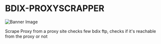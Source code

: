 # BDIX-PROXYSCRAPPER

![Banner Image](https://i.ibb.co/CJx6NTW/image.png)

Scrape Proxy from a proxy site checks few bdix ftp, checks if it's reachable from the proxy or not
